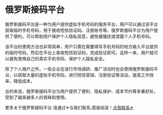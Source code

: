 # 俄罗斯接码平台

俄罗斯接码平台是一种为用户提供虚拟手机号码的服务平台，用户可以通过该平台获取临时手机号码，用于接收短信验证码、注册账号等。俄罗斯接码平台为用户提供了便利，可以帮助用户保护个人隐私信息，避免被骚扰或泄露个人手机号码。

该平台的使用方法也非常简单，用户只需在需要填写手机号码的地方输入平台提供的临时号码，然后在平台上查收短信验证码，完成验证即可。这样一来，用户就可以避免使用自己的真实手机号码，保护个人隐私安全。

除了个人用户之外，一些企业在进行市场调研、推广活动时也会使用俄罗斯接码平台，以获取大量的虚拟手机号码，进行短信营销、注册验证等活动，提高工作效率，降低成本。

总的来说，俄罗斯接码平台为用户提供了便利、隐私保护、成本节约等多重好处，受到了越来越多人的青睐和使用。

更多关于俄罗斯接码平台 请通过✈与我们联系,感谢阅读！[点我联系✈](https://my.G208.com)